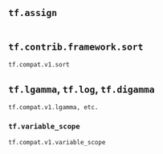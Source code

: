 
## ```tf.assign```
```

```

## ```tf.contrib.framework.sort```
```
tf.compat.v1.sort
```


## ```tf.lgamma```, ```tf.log```, ```tf.digamma```
```
tf.compat.v1.lgamma, etc.
```


### ```tf.variable_scope```
```
tf.compat.v1.variable_scope
```

